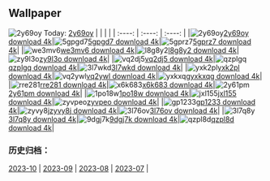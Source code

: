 ## Wallpaper
![2y69oy](https://w.wallhaven.cc/full/2y/wallhaven-2y69oy.png) Today: [2y69oy](https://th.wallhaven.cc/small/2y/2y69oy.jpg)
|      |      |      |
| :----: | :----: | :----: |
|![2y69oy](https://th.wallhaven.cc/small/2y/2y69oy.jpg)[2y69oy download 4k](https://wallhaven.cc/w/2y69oy)|![5gpgd7](https://th.wallhaven.cc/small/5g/5gpgd7.jpg)[5gpgd7 download 4k](https://wallhaven.cc/w/5gpgd7)|![5gprz7](https://th.wallhaven.cc/small/5g/5gprz7.jpg)[5gprz7 download 4k](https://wallhaven.cc/w/5gprz7)|
|![we3mv6](https://th.wallhaven.cc/small/we/we3mv6.jpg)[we3mv6 download 4k](https://wallhaven.cc/w/we3mv6)|![l8g8y2](https://th.wallhaven.cc/small/l8/l8g8y2.jpg)[l8g8y2 download 4k](https://wallhaven.cc/w/l8g8y2)|![zy9l3o](https://th.wallhaven.cc/small/zy/zy9l3o.jpg)[zy9l3o download 4k](https://wallhaven.cc/w/zy9l3o)|
|![vq2dj5](https://th.wallhaven.cc/small/vq/vq2dj5.jpg)[vq2dj5 download 4k](https://wallhaven.cc/w/vq2dj5)|![qzplgq](https://th.wallhaven.cc/small/qz/qzplgq.jpg)[qzplgq download 4k](https://wallhaven.cc/w/qzplgq)|![3l7wkd](https://th.wallhaven.cc/small/3l/3l7wkd.jpg)[3l7wkd download 4k](https://wallhaven.cc/w/3l7wkd)|
|![yxk2pl](https://th.wallhaven.cc/small/yx/yxk2pl.jpg)[yxk2pl download 4k](https://wallhaven.cc/w/yxk2pl)|![vq2ywl](https://th.wallhaven.cc/small/vq/vq2ywl.jpg)[vq2ywl download 4k](https://wallhaven.cc/w/vq2ywl)|![yxkxqg](https://th.wallhaven.cc/small/yx/yxkxqg.jpg)[yxkxqg download 4k](https://wallhaven.cc/w/yxkxqg)|
|![rre281](https://th.wallhaven.cc/small/rr/rre281.jpg)[rre281 download 4k](https://wallhaven.cc/w/rre281)|![x6k683](https://th.wallhaven.cc/small/x6/x6k683.jpg)[x6k683 download 4k](https://wallhaven.cc/w/x6k683)|![2y61pm](https://th.wallhaven.cc/small/2y/2y61pm.jpg)[2y61pm download 4k](https://wallhaven.cc/w/2y61pm)|
|![1po18w](https://th.wallhaven.cc/small/1p/1po18w.jpg)[1po18w download 4k](https://wallhaven.cc/w/1po18w)|![jxl155](https://th.wallhaven.cc/small/jx/jxl155.jpg)[jxl155 download 4k](https://wallhaven.cc/w/jxl155)|![zyvpeo](https://th.wallhaven.cc/small/zy/zyvpeo.jpg)[zyvpeo download 4k](https://wallhaven.cc/w/zyvpeo)|
|![gp1233](https://th.wallhaven.cc/small/gp/gp1233.jpg)[gp1233 download 4k](https://wallhaven.cc/w/gp1233)|![zyvy8j](https://th.wallhaven.cc/small/zy/zyvy8j.jpg)[zyvy8j download 4k](https://wallhaven.cc/w/zyvy8j)|![3l76ov](https://th.wallhaven.cc/small/3l/3l76ov.jpg)[3l76ov download 4k](https://wallhaven.cc/w/3l76ov)|
|![3l7q8y](https://th.wallhaven.cc/small/3l/3l7q8y.jpg)[3l7q8y download 4k](https://wallhaven.cc/w/3l7q8y)|![9dgj7k](https://th.wallhaven.cc/small/9d/9dgj7k.jpg)[9dgj7k download 4k](https://wallhaven.cc/w/9dgj7k)|![qzpl8d](https://th.wallhaven.cc/small/qz/qzpl8d.jpg)[qzpl8d download 4k](https://wallhaven.cc/w/qzpl8d)|

### 历史归档：
[2023-10](https://github.com/april-projects/april-wallpaper/tree/main/picture/2023-10/) | [2023-09](https://github.com/april-projects/april-wallpaper/tree/main/picture/2023-09/) | [2023-08](https://github.com/april-projects/april-wallpaper/tree/main/picture/2023-08/) | [2023-07](https://github.com/april-projects/april-wallpaper/tree/main/picture/2023-07/) | 